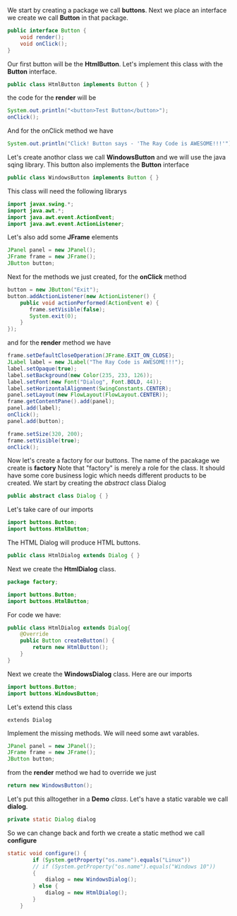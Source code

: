 We start by creating a package we call **buttons**. 
Next we place an interface we create we call **Button** in that package.
```java
public interface Button {
    void render();
    void onClick();
}
```
Our first button will be the **HtmlButton**. Let's implement this class with the **Button** interface.
```java
public class HtmlButton implements Button { }
```
the code for the **render** will be
```java
System.out.println("<button>Test Button</button>");
onClick();
```
And for the onClick method we have
```java
System.out.println("Click! Button says - 'The Ray Code is AWESOME!!!'");
```
Let's create anothor class we call **WindowsButton** and we will use the java sqing library.
This button also implements the **Button** interface
```java
public class WindowsButton implements Button { }
```
This class will need the following librarys
```java
import javax.swing.*;
import java.awt.*;
import java.awt.event.ActionEvent;
import java.awt.event.ActionListener;
```
Let's also add some **JFrame** elements
```java
JPanel panel = new JPanel();
JFrame frame = new JFrame();
JButton button;
```
Next for the methods we just created, for the  **onClick** method
```java
button = new JButton("Exit");
button.addActionListener(new ActionListener() {
    public void actionPerformed(ActionEvent e) {
       frame.setVisible(false);
       System.exit(0);
    }
});
```
and for the **render** method we have
```java
frame.setDefaultCloseOperation(JFrame.EXIT_ON_CLOSE);
JLabel label = new JLabel("The Ray Code is AWESOME!!!");
label.setOpaque(true);
label.setBackground(new Color(235, 233, 126));
label.setFont(new Font("Dialog", Font.BOLD, 44));
label.setHorizontalAlignment(SwingConstants.CENTER);
panel.setLayout(new FlowLayout(FlowLayout.CENTER));
frame.getContentPane().add(panel);
panel.add(label);
onClick();
panel.add(button);

frame.setSize(320, 200);
frame.setVisible(true);
onClick();
```
Now let's create a factory for our buttons. 
The name of the pacakage we create is **factory**
Note that "factory" is merely a role for the class. 
It should have some core business logic which needs different products to be created.
We start by creating the *abstract* class Dialog 
```java
public abstract class Dialog { }
```
Let's take care of our imports
```java
import buttons.Button;
import buttons.HtmlButton;
```
The HTML Dialog will produce HTML buttons.
```java
public class HtmlDialog extends Dialog { }
```
Next we create the **HtmlDialog** class.
```java
package factory;

import buttons.Button;
import buttons.HtmlButton;
```
For code we have:
```java
public class HtmlDialog extends Dialog{
    @Override
    public Button createButton() {
        return new HtmlButton();
    }
}
```
Next we create the **WindowsDialog** class.
Here are our imports
```java
import buttons.Button;
import buttons.WindowsButton;
```
Let's extend this class
```jave
extends Dialog
```
Implement the missing methods.
We will need some awt varables.

```java
JPanel panel = new JPanel();
JFrame frame = new JFrame();
JButton button;
```

from the **render** method we had to override we just
```java
return new WindowsButton();
```
Let's put this alltogether in a **Demo** *class*.
Let's have a static varable we call **dialog**.
```java
private static Dialog dialog
```
So we can change back and forth we create a static method we call **configure**
```java
static void configure() {
        if (System.getProperty("os.name").equals("Linux"))
        // if (System.getProperty("os.name").equals("Windows 10")) 
        {
            dialog = new WindowsDialog();
        } else {
            dialog = new HtmlDialog();
        }
    }
```









































